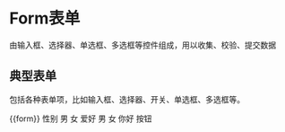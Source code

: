 <script>
export default {
  data () {
    return {
      form: {
        sex: 0
      }
    }
  }
}
</script>
# Form表单
由输入框、选择器、单选框、多选框等控件组成，用以收集、校验、提交数据
## 典型表单
包括各种表单项，比如输入框、选择器、开关、单选框、多选框等。
<div class="demo-block">
  {{form}}
  <lee-form ref="form" :model="form">
    <lee-form-item>
      <span slot="label">性别</span>
      <lee-radio-group v-model="form.sex">
        <lee-radio :label="0">男</lee-radio>
        <lee-radio :label="1">女</lee-radio>
      </lee-radio-group>
    </lee-form-item>
    <lee-form-item>
      <span slot="label">爱好</span>
      <lee-checkbox-group v-model="form.sex">
        <lee-checkbox>男</lee-checkbox>
        <lee-checkbox>女</lee-checkbox>
      </lee-checkbox-group>
    </lee-form-item>
    <lee-form-item>
      <span slot="label">你好</span>
      <lee-button>按钮</lee-button>
    </lee-form-item>
  </lee-form>
</div>
